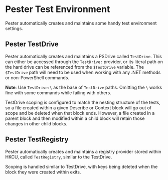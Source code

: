 # Pester Test Environment
Pester automatically creates and maintains some handy test environment settings.


## Pester TestDrive

Pester automatically creates and maintains a PSDrive called `TestDrive`. This can either be accessed through the `TestDrive:` provider, or its literal path on the hard drive can be referenced from the `$TestDrive` variable. The `$TestDrive` path will need to be used when working with any .NET methods or non-PowerShell commands.

**Note**: Use `TestDrive:\` as the base of `TestDrive` paths. Omitting the `\` works fine with some commands while failing with others.

TestDrive scoping is configured to match the nesting structure of the tests, so a file created within a given Describe or Context block will go out of scope and be deleted when that block ends. However, a file created in a parent block and then modified within a child block will retain those changes in other child blocks.

## Pester TestRegistry

Pester automatically creates and maintains a registry provider stored within HKCU, called `TestRegistry`, similar to the TestDrive.

Scoping is handled similar to TestDrive, with keys being deleted when the block they were created within exits.